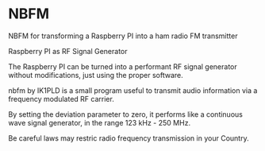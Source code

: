 # NBFM
NBFM for transforming a Raspberry PI into a ham radio FM transmitter

Raspberry PI as RF Signal Generator

The Raspberry PI can be turned into a performant RF signal generator without modifications, just using the proper software.

nbfm by IK1PLD is a small program useful to transmit audio information via a frequency modulated RF carrier.

By setting the deviation parameter to zero, it performs like a continuous wave signal generator, in the range 123 kHz - 250 MHz.

Be careful laws may restric radio frequency transmission in your Country.

